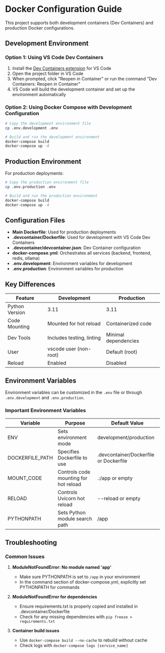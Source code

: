 # Docker Configuration Guide

This project supports both development containers (Dev Containers) and production Docker configurations.

## Development Environment

### Option 1: Using VS Code Dev Containers

1. Install the [Dev Containers extension](https://marketplace.visualstudio.com/items?itemName=ms-vscode-remote.remote-containers) for VS Code
2. Open the project folder in VS Code
3. When prompted, click "Reopen in Container" or run the command "Dev Containers: Reopen in Container"
4. VS Code will build the development container and set up the environment automatically

### Option 2: Using Docker Compose with Development Configuration

```bash
# Copy the development environment file
cp .env.development .env

# Build and run the development environment
docker-compose build
docker-compose up -d
```

## Production Environment

For production deployments:

```bash
# Copy the production environment file
cp .env.production .env

# Build and run the production environment
docker-compose build
docker-compose up -d
```

## Configuration Files

- **Main Dockerfile**: Used for production deployments
- **.devcontainer/Dockerfile**: Used for development with VS Code Dev Containers
- **.devcontainer/devcontainer.json**: Dev Container configuration
- **docker-compose.yml**: Orchestrates all services (backend, frontend, redis, ollama)
- **.env.development**: Environment variables for development
- **.env.production**: Environment variables for production

## Key Differences

| Feature | Development | Production |
|---------|-------------|------------|
| Python Version | 3.11 | 3.11 |
| Code Mounting | Mounted for hot reload | Containerized code |
| Dev Tools | Includes testing, linting | Minimal dependencies |
| User | vscode user (non-root) | Default (root) |
| Reload | Enabled | Disabled |

## Environment Variables

Environment variables can be customized in the `.env` file or through `.env.development` and `.env.production`.

### Important Environment Variables

| Variable | Purpose | Default Value |
|----------|---------|---------------|
| ENV | Sets environment mode | development/production |
| DOCKERFILE_PATH | Specifies Dockerfile to use | .devcontainer/Dockerfile or Dockerfile |
| MOUNT_CODE | Controls code mounting for hot reload | .:/app or empty |
| RELOAD | Controls Uvicorn hot reload | --reload or empty |
| PYTHONPATH | Sets Python module search path | /app |

## Troubleshooting

### Common Issues

1. **ModuleNotFoundError: No module named 'app'**
   - Make sure PYTHONPATH is set to `/app` in your environment
   - In the command section of docker-compose.yml, explicitly set PYTHONPATH for commands

2. **ModuleNotFoundError for dependencies**
   - Ensure requirements.txt is properly copied and installed in .devcontainer/Dockerfile
   - Check for any missing dependencies with `pip freeze > requirements.txt`

3. **Container build issues**
   - Use `docker-compose build --no-cache` to rebuild without cache
   - Check logs with `docker-compose logs [service_name]`
